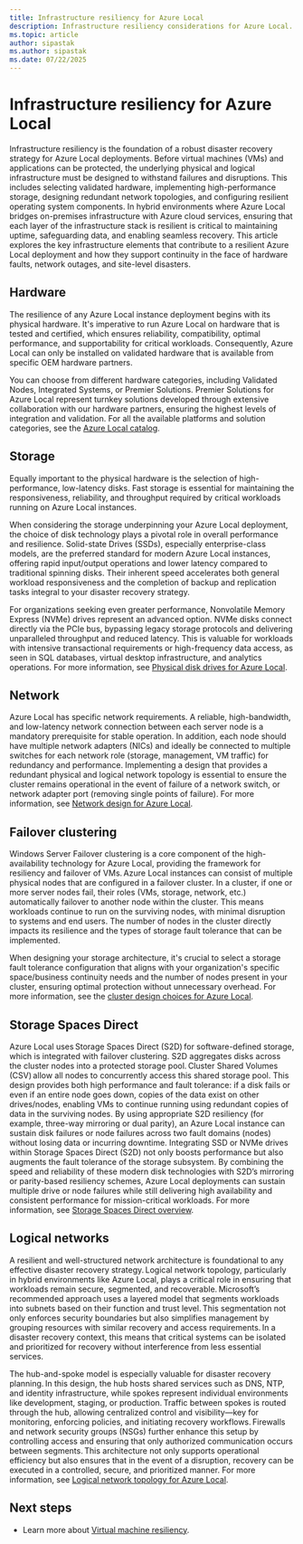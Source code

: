 ```yaml
---
title: Infrastructure resiliency for Azure Local
description: Infrastructure resiliency considerations for Azure Local.
ms.topic: article
author: sipastak
ms.author: sipastak
ms.date: 07/22/2025
---
```


# Infrastructure resiliency for Azure Local

Infrastructure resiliency is the foundation of a robust disaster recovery strategy for Azure Local deployments. Before virtual machines (VMs) and applications can be protected, the underlying physical and logical infrastructure must be designed to withstand failures and disruptions. This includes selecting validated hardware, implementing high-performance storage, designing redundant network topologies, and configuring resilient operating system components. In hybrid environments where Azure Local bridges on-premises infrastructure with Azure cloud services, ensuring that each layer of the infrastructure stack is resilient is critical to maintaining uptime, safeguarding data, and enabling seamless recovery. This article explores the key infrastructure elements that contribute to a resilient Azure Local deployment and how they support continuity in the face of hardware faults, network outages, and site-level disasters.

## Hardware

The resilience of any Azure Local instance deployment begins with its physical hardware. It's imperative to run Azure Local on hardware that is tested and certified, which ensures reliability, compatibility, optimal performance, and supportability for critical workloads. Consequently, Azure Local can only be installed on validated hardware that is available from specific OEM hardware partners.  

You can choose from different hardware categories, including Validated Nodes, Integrated Systems, or Premier Solutions. Premier Solutions for Azure Local represent turnkey solutions developed through extensive collaboration with our hardware partners, ensuring the highest levels of integration and validation. For all the available platforms and solution categories, see the [Azure Local catalog](https://azurelocalsolutions.azure.microsoft.com/#/catalog).  

## Storage

Equally important to the physical hardware is the selection of high-performance, low-latency disks. Fast storage is essential for maintaining the responsiveness, reliability, and throughput required by critical workloads running on Azure Local instances.  

When considering the storage underpinning your Azure Local deployment, the choice of disk technology plays a pivotal role in overall performance and resilience. Solid-state Drives (SSDs), especially enterprise-class models, are the preferred standard for modern Azure Local instances, offering rapid input/output operations and lower latency compared to traditional spinning disks. Their inherent speed accelerates both general workload responsiveness and the completion of backup and replication tasks integral to your disaster recovery strategy.

For organizations seeking even greater performance, Nonvolatile Memory Express (NVMe) drives represent an advanced option. NVMe disks connect directly via the PCIe bus, bypassing legacy storage protocols and delivering unparalleled throughput and reduced latency. This is valuable for workloads with intensive transactional requirements or high-frequency data access, as seen in SQL databases, virtual desktop infrastructure, and analytics operations. For more information, see [Physical disk drives for Azure Local](/azure/architecture/hybrid/azure-local-baseline#physical-disk-drives).

## Network  

Azure Local has specific network requirements. A reliable, high-bandwidth, and low-latency network connection between each server node is a mandatory prerequisite for stable operation. In addition, each node should have multiple network adapters (NICs) and ideally be connected to multiple switches for each network role (storage, management, VM traffic) for redundancy and performance. Implementing a design that provides a redundant physical and logical network topology is essential to ensure the cluster remains operational in the event of failure of a network switch, or network adapter port (removing single points of failure). For more information, see [Network design for Azure Local](/azure/architecture/hybrid/azure-local-baseline#network-design).  

## Failover clustering  

Windows Server Failover clustering is a core component of the high-availability technology for Azure Local, providing the framework for resiliency and failover of VMs. Azure Local instances can consist of multiple physical nodes that are configured in a failover cluster. In a cluster, if one or more server nodes fail, their roles (VMs, storage, network, etc.) automatically failover to another node within the cluster. This means workloads continue to run on the surviving nodes, with minimal disruption to systems and end users. The number of nodes in the cluster directly impacts its resilience and the types of storage fault tolerance that can be implemented.  

When designing your storage architecture, it's crucial to select a storage fault tolerance configuration that aligns with your organization's specific space/business continuity needs and the number of nodes present in your cluster, ensuring optimal protection without unnecessary overhead. For more information, see the [cluster design choices for Azure Local](/azure/architecture/hybrid/azure-local-baseline#cluster-design-choices).  

## Storage Spaces Direct

Azure Local uses Storage Spaces Direct (S2D) for software-defined storage, which is integrated with failover clustering. S2D aggregates disks across the cluster nodes into a protected storage pool. Cluster Shared Volumes (CSV) allow all nodes to concurrently access this shared storage pool. This design provides both high performance and fault tolerance: if a disk fails or even if an entire node goes down, copies of the data exist on other drives/nodes, enabling VMs to continue running using redundant copies of data in the surviving nodes. By using appropriate S2D resiliency (for example, three-way mirroring or dual parity), an Azure Local instance can sustain disk failures or node failures across two fault domains (nodes) without losing data or incurring downtime. Integrating SSD or NVMe drives within Storage Spaces Direct (S2D) not only boosts performance but also augments the fault tolerance of the storage subsystem. By combining the speed and reliability of these modern disk technologies with S2D’s mirroring or parity-based resiliency schemes, Azure Local deployments can sustain multiple drive or node failures while still delivering high availability and consistent performance for mission-critical workloads. For more information, see [Storage Spaces Direct overview](/windows-server/storage/storage-spaces/storage-spaces-direct-overview).

## Logical networks

A resilient and well-structured network architecture is foundational to any effective disaster recovery strategy. Logical network topology, particularly in hybrid environments like Azure Local, plays a critical role in ensuring that workloads remain secure, segmented, and recoverable. Microsoft’s recommended approach uses a layered model that segments workloads into subnets based on their function and trust level. This segmentation not only enforces security boundaries but also simplifies management by grouping resources with similar recovery and access requirements. In a disaster recovery context, this means that critical systems can be isolated and prioritized for recovery without interference from less essential services.

The hub-and-spoke model is especially valuable for disaster recovery planning. In this design, the hub hosts shared services such as DNS, NTP, and identity infrastructure, while spokes represent individual environments like development, staging, or production. Traffic between spokes is routed through the hub, allowing centralized control and visibility—key for monitoring, enforcing policies, and initiating recovery workflows. Firewalls and network security groups (NSGs) further enhance this setup by controlling access and ensuring that only authorized communication occurs between segments. This architecture not only supports operational efficiency but also ensures that in the event of a disruption, recovery can be executed in a controlled, secure, and prioritized manner. For more information, see [Logical network topology for Azure Local](/azure/architecture/hybrid/azure-local-baseline#logical-network-topology).  

## Next steps

- Learn more about [Virtual machine resiliency](disaster-recovery-vm-resiliency.md).

